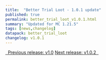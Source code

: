 ```yaml
---
title:  "Better Trial Loot - 1.0.1 update"
published: true
permalink: better_trial_loot_v1.0.1.html
summary: "Updated for MC 1.21.5"
tags: [news,changelog]
datapack: better_trial_loot
changelog: v1.0.1
---
```


<div class="btn-group">
    <a href="better_trial_loot_v1.0.html" role="button" class="btn btn-primary"><i class="fa fa-caret-left"></i>&nbsp; Previous release: v1.0</a>
    <a href="better_trial_loot_v1.0.2.html" role="button" class="btn btn-primary">Next release: v1.0.2 &nbsp;<i class="fa fa-caret-right"></i></a>
</div>